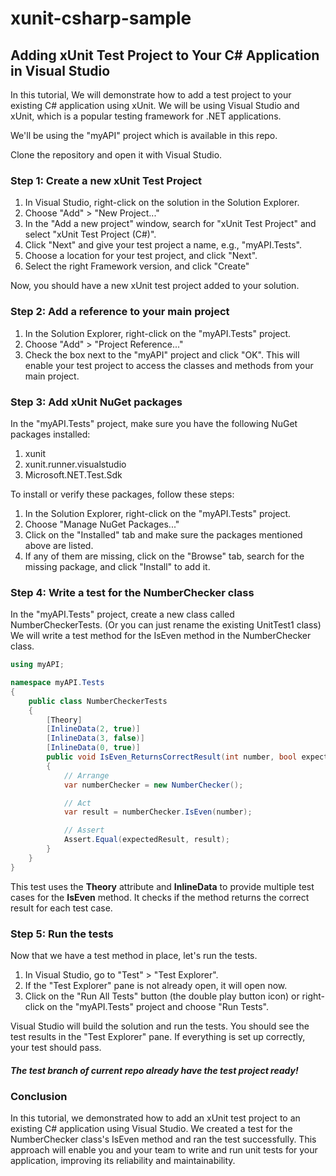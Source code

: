 # xunit-csharp-sample
## Adding xUnit Test Project to Your C# Application in Visual Studio


In this tutorial, We will demonstrate how to add a test project to your existing C# application using xUnit. We will be using Visual Studio and xUnit, which is a popular testing framework for .NET applications.

We'll be using the "myAPI" project which is available in this repo.

Clone the repository and open it with Visual Studio.

### Step 1: Create a new xUnit Test Project

1. In Visual Studio, right-click on the solution in the Solution Explorer.
2. Choose "Add" > "New Project..."
3. In the "Add a new project" window, search for "xUnit Test Project" and select "xUnit Test Project (C#)".
4. Click "Next" and give your test project a name, e.g., "myAPI.Tests".
5. Choose a location for your test project, and click "Next".
6. Select the right Framework version, and click "Create"

Now, you should have a new xUnit test project added to your solution.

### Step 2: Add a reference to your main project

1. In the Solution Explorer, right-click on the "myAPI.Tests" project.
2. Choose "Add" > "Project Reference..."
3. Check the box next to the "myAPI" project and click "OK".
This will enable your test project to access the classes and methods from your main project.

### Step 3: Add xUnit NuGet packages
In the "myAPI.Tests" project, make sure you have the following NuGet packages installed:

1. xunit
2. xunit.runner.visualstudio
3. Microsoft.NET.Test.Sdk


To install or verify these packages, follow these steps:

1. In the Solution Explorer, right-click on the "myAPI.Tests" project.
2. Choose "Manage NuGet Packages..."
3. Click on the "Installed" tab and make sure the packages mentioned above are listed.
4. If any of them are missing, click on the "Browse" tab, search for the missing package, and click "Install" to add it.


### Step 4: Write a test for the NumberChecker class

In the "myAPI.Tests" project, create a new class called NumberCheckerTests. (Or you can just rename the existing UnitTest1 class) We will write a test method for the IsEven method in the NumberChecker class.

```c#
using myAPI;

namespace myAPI.Tests
{
    public class NumberCheckerTests
    {
        [Theory]
        [InlineData(2, true)]
        [InlineData(3, false)]
        [InlineData(0, true)]
        public void IsEven_ReturnsCorrectResult(int number, bool expectedResult)
        {
            // Arrange
            var numberChecker = new NumberChecker();

            // Act
            var result = numberChecker.IsEven(number);

            // Assert
            Assert.Equal(expectedResult, result);
        }
    }
}

```

This test uses the **Theory** attribute and **InlineData** to provide multiple test cases for the **IsEven** method. It checks if the method returns the correct result for each test case.

### Step 5: Run the tests
Now that we have a test method in place, let's run the tests.

1. In Visual Studio, go to "Test" > "Test Explorer".
2. If the "Test Explorer" pane is not already open, it will open now.
3. Click on the "Run All Tests" button (the double play button icon) or right-click on the "myAPI.Tests" project and choose "Run Tests".

Visual Studio will build the solution and run the tests. You should see the test results in the "Test Explorer" pane. If everything is set up correctly, your test should pass.

##### *The **test** branch of current repo already have the test project ready!*

### Conclusion
In this tutorial, we demonstrated how to add an xUnit test project to an existing C# application using Visual Studio. We created a test for the NumberChecker class's IsEven method and ran the test successfully. This approach will enable you and your team to write and run unit tests for your application, improving its reliability and maintainability.
